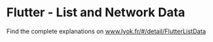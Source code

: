 # Flutter - List and Network Data

Find the complete explanations on www.lyok.fr/#/detail/FlutterListData

